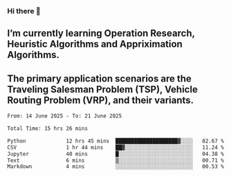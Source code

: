 ### Hi there 👋
## I’m currently learning Operation Research, Heuristic Algorithms and Appriximation Algorithms.
## The primary application scenarios are the Traveling Salesman Problem (TSP), Vehicle Routing Problem (VRP), and their variants.
<!--START_SECTION:waka-->

```txt
From: 14 June 2025 - To: 21 June 2025

Total Time: 15 hrs 26 mins

Python             12 hrs 45 mins  ████████████████████▓░░░░   82.67 %
CSV                1 hr 44 mins    ██▓░░░░░░░░░░░░░░░░░░░░░░   11.24 %
Jupyter            40 mins         █░░░░░░░░░░░░░░░░░░░░░░░░   04.38 %
Text               6 mins          ▒░░░░░░░░░░░░░░░░░░░░░░░░   00.71 %
Markdown           4 mins          ░░░░░░░░░░░░░░░░░░░░░░░░░   00.53 %
```

<!--END_SECTION:waka-->
<!--
**Bookervsky/Bookervsky** is a ✨ _special_ ✨ repository because its `README.md` (this file) appears on your GitHub profile.

Here are some ideas to get you started:

- 🔭 I’m currently working on ...
- 🌱 I’m currently learning ...
- 👯 I’m looking to collaborate on ...
- 🤔 I’m looking for help with ...
- 💬 Ask me about ...
- 📫 How to reach me: ...
- 😄 Pronouns: ...
- ⚡ Fun fact: ...
-->
